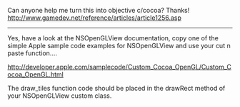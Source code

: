 Can anyone help me turn this into objective c/cocoa?
Thanks!
http://www.gamedev.net/reference/articles/article1256.asp

----

Yes, have a look at the NSOpenGLView documentation, copy one of the simple Apple sample code examples for NSOpenGLView and use your cut n paste function....

http://developer.apple.com/samplecode/Custom_Cocoa_OpenGL/Custom_Cocoa_OpenGL.html

The draw_tiles function code should be placed in the drawRect method of your NSOpenGLView custom class.
